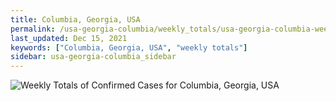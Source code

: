 ```yaml
---
title: Columbia, Georgia, USA
permalink: /usa-georgia-columbia/weekly_totals/usa-georgia-columbia-weekly_totals.html
last_updated: Dec 15, 2021
keywords: ["Columbia, Georgia, USA", "weekly totals"]
sidebar: usa-georgia-columbia_sidebar
---
```


![Weekly Totals of Confirmed Cases for Columbia, Georgia, USA](/covid_tracker/images/graphs/usa-georgia-columbia-weekly_totals_graph.png)
